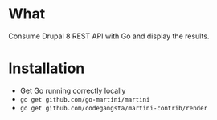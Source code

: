 # What
Consume Drupal 8 REST API with Go and display the results.

# Installation

- Get Go running correctly locally
- `go get github.com/go-martini/martini`
- `go get github.com/codegangsta/martini-contrib/render`
